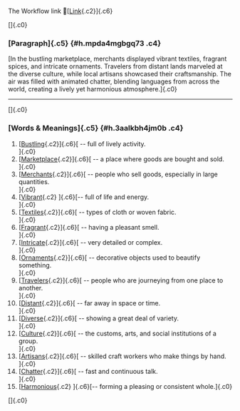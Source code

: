The Workflow link
👏[[Link](https://www.google.com/url?q=http://www.google.com&sa=D&source=editors&ust=1758629887222124&usg=AOvVaw1KCuYo9RWrtHciABHPLnCS){.c2}]{.c6}

[]{.c0}

### [Paragraph]{.c5} {#h.mpda4mgbgq73 .c4}

[In the bustling marketplace, merchants displayed vibrant textiles,
fragrant spices, and intricate ornaments. Travelers from distant lands
marveled at the diverse culture, while local artisans showcased their
craftsmanship. The air was filled with animated chatter, blending
languages from across the world, creating a lively yet harmonious
atmosphere.]{.c0}

------------------------------------------------------------------------

[]{.c0}

### [Words & Meanings]{.c5} {#h.3aalkbh4jm0b .c4}

1.  [[Bustling](https://www.google.com/url?q=http://www.google.com&sa=D&source=editors&ust=1758629887223685&usg=AOvVaw3405cWL5MNqGF0DCGvRBE1){.c2}]{.c6}[ --
    full of lively activity.\
    ]{.c0}
2.  [[Marketplace](https://www.google.com/url?q=http://www.google.com&sa=D&source=editors&ust=1758629887223884&usg=AOvVaw3UG3kpfXrWvjhaevIStDYe){.c2}]{.c6}[ --
    a place where goods are bought and sold.\
    ]{.c0}
3.  [[Merchants](https://www.google.com/url?q=http://www.google.com&sa=D&source=editors&ust=1758629887224061&usg=AOvVaw0OJdQ5LDvfIS0A_W27TfkA){.c2}]{.c6}[ --
    people who sell goods, especially in large quantities.\
    ]{.c0}
4.  [[Vibrant](https://www.google.com/url?q=http://www.google.com&sa=D&source=editors&ust=1758629887224249&usg=AOvVaw21kdi5j8ZlhXBkK9H2r9nc){.c2}
    ]{.c6}[-- full of life and energy.\
    ]{.c0}
5.  [[Textiles](https://www.google.com/url?q=http://www.google.com&sa=D&source=editors&ust=1758629887224416&usg=AOvVaw1WY4lRFOvmPWzn5sGhHrs7){.c2}]{.c6}[ --
    types of cloth or woven fabric.\
    ]{.c0}
6.  [[Fragrant](https://www.google.com/url?q=http://www.google.com&sa=D&source=editors&ust=1758629887224565&usg=AOvVaw3yZdYZeN4UQSw1ReWfUunq){.c2}]{.c6}[ --
    having a pleasant smell.\
    ]{.c0}
7.  [[Intricate](https://www.google.com/url?q=http://www.google.com&sa=D&source=editors&ust=1758629887224719&usg=AOvVaw0CWMsAyZDiZ3vysTzffNCk){.c2}]{.c6}[ --
    very detailed or complex.\
    ]{.c0}
8.  [[Ornaments](https://www.google.com/url?q=http://www.google.com&sa=D&source=editors&ust=1758629887224917&usg=AOvVaw1s_xyAjymB16LgGl_n4WyU){.c2}]{.c6}[ --
    decorative objects used to beautify something.\
    ]{.c0}
9.  [[Travelers](https://www.google.com/url?q=http://www.google.com&sa=D&source=editors&ust=1758629887225124&usg=AOvVaw1BjzB4viq9lILzW6nODom-){.c2}]{.c6}[ --
    people who are journeying from one place to another.\
    ]{.c0}
10. [[Distant](https://www.google.com/url?q=http://www.google.com&sa=D&source=editors&ust=1758629887225352&usg=AOvVaw3qEt8RhYAi-CiadHEOcgzK){.c2}]{.c6}[ --
    far away in space or time.\
    ]{.c0}
11. [[Diverse](https://www.google.com/url?q=http://www.google.com&sa=D&source=editors&ust=1758629887225608&usg=AOvVaw2Ykc1SyR54MCXJNF_YEv3K){.c2}]{.c6}[ --
    showing a great deal of variety.\
    ]{.c0}
12. [[Culture](https://www.google.com/url?q=http://www.google.com&sa=D&source=editors&ust=1758629887225817&usg=AOvVaw0hnAsi42P6jrwVyRqZDF0O){.c2}]{.c6}[ --
    the customs, arts, and social institutions of a group.\
    ]{.c0}
13. [[Artisans](https://www.google.com/url?q=http://www.google.com&sa=D&source=editors&ust=1758629887225994&usg=AOvVaw19q9DFHh_tmIM_VqySobwn){.c2}]{.c6}[ --
    skilled craft workers who make things by hand.\
    ]{.c0}
14. [[Chatter](https://www.google.com/url?q=http://www.google.com&sa=D&source=editors&ust=1758629887226144&usg=AOvVaw37EfRP6TVLuFKAnkW7deQ0){.c2}]{.c6}[ --
    fast and continuous talk.\
    ]{.c0}
15. [[Harmonious](https://www.google.com/url?q=http://www.google.com&sa=D&source=editors&ust=1758629887226332&usg=AOvVaw2uEJ9eQEhNiXcSR5_-WBzW){.c2}
    ]{.c6}[-- forming a pleasing or consistent whole.]{.c0}

[]{.c0}
